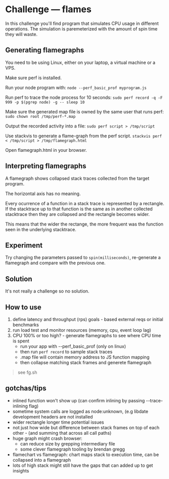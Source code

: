 # Challenge — flames

In this challenge you'll find program that simulates CPU usage in different
operations. The simulation is paremeterized with the amount of spin time
they will waste.

## Generating flamegraphs

You need to be using Linux, either on your laptop, a virtual machine or a VPS.

Make sure perf is installed.

Run your node program with:
`node --perf_basic_prof myprogram.js`

Run perf to trace the node process for 10 seconds:
`sudo perf record -q -F 999 -p $(pgrep node) -g -- sleep 10`

Make sure the generated map file is owned by the same user that runs perf:
`sudo chown root /tmp/perf-*.map`

Output the recorded activity into a file:
`sudo perf script > /tmp/script`

Use stackvis to generate a flame-graph from the perf script.
`stackvis perf < /tmp/script > /tmp/flamegraph.html`

Open flamegraph.html in your browser.

## Interpreting flamegraphs

A flamegraph shows collapsed stack traces collected from the target program.

The horizontal axis has no meaning.

Every ocurrence of a function in a stack trace is represented by a rectangle.
If the stacktrace up to that function is the same as in another collected
stacktrace then they are collapsed and the rectangle becomes wider.

This means that the wider the rectange, the more frequent was the function
seen in the underlying stacktrace.

## Experiment

Try changing the parameters passed to `spin(milliseconds)`, re-generate a
flamegraph and compare with the previous one.


## Solution

It's not really a challenge so no solution.

## How to use

1. define latency and throughput (rps) goals - based external reqs or initial benchmarks
2. run load test and monitor resources (memory, cpu, event loop lag)
3. CPU 100% or too high? - generate flamegraphs to see where CPU time is spent
    * run your app with --perf_basic_prof (only on linux)
    * then run `perf record` to sample stack traces
    * .map file will contain memory address to JS function mapping
    * then collapse matching stack frames and generete flamegraph

> see fg.sh

## gotchas/tips
* inlined function won't show up (can confirm inlining by passing --trace-inlining flag)
* sometime system calls are logged as node:unknown, (e.g libdate development headers are not installed
* wider rectangle longer time potential issues
* not just how wide but difference between stack frames on top of each other - (and summing that across all call paths)
* huge graph might crash browser:
    * can reduce size by grepping intermediary file
    * some clever flamegraph tooling by brendan gregg
* flamechart vs flamegraph: chart maps stack to execution time, can be collapsed into a flamegraph
* lots of high stack might still have the gaps that can added up to get insights
